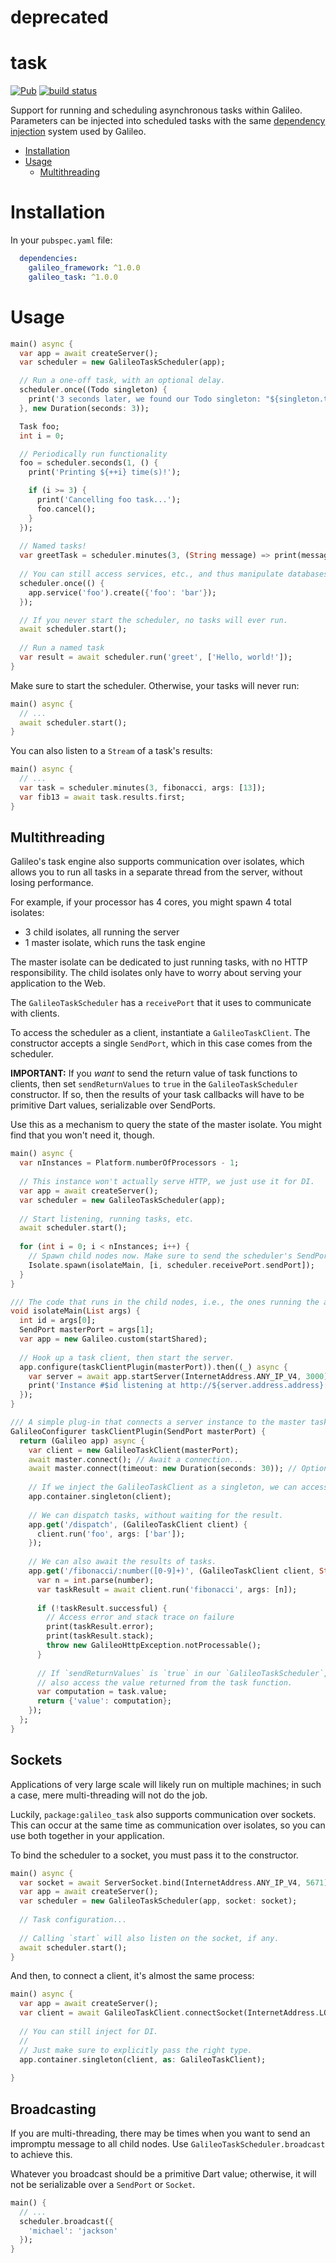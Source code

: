 # deprecated

# task
[![Pub](https://img.shields.io/pub/v/galileo_task.svg)](https://pub.dartlang.org/packages/galileo_task)
[![build status](https://travis-ci.org/galileo-dart/task.svg)](https://travis-ci.org/galileo-dart/task)

Support for running and scheduling asynchronous tasks within Galileo.
Parameters can be injected into scheduled tasks with the same
[dependency injection](https://github.com/galileo-dart/galileo/wiki/Dependency-Injection)
system used by Galileo.

* [Installation](#installation)
* [Usage](#usage)
  * [Multithreading](#multithreading)

# Installation
In your `pubspec.yaml` file:

```yaml
  dependencies:
    galileo_framework: ^1.0.0
    galileo_task: ^1.0.0
```

# Usage
```dart
main() async {
  var app = await createServer();
  var scheduler = new GalileoTaskScheduler(app);

  // Run a one-off task, with an optional delay.
  scheduler.once((Todo singleton) {
    print('3 seconds later, we found our Todo singleton: "${singleton.text}"');
  }, new Duration(seconds: 3));

  Task foo;
  int i = 0;

  // Periodically run functionality
  foo = scheduler.seconds(1, () {
    print('Printing ${++i} time(s)!');

    if (i >= 3) {
      print('Cancelling foo task...');
      foo.cancel();
    }
  });
  
  // Named tasks!
  var greetTask = scheduler.minutes(3, (String message) => print(message), name: 'greet');
  
  // You can still access services, etc., and thus manipulate databases from tasks.
  scheduler.once(() {
    app.service('foo').create({'foo': 'bar'});
  });

  // If you never start the scheduler, no tasks will ever run.
  await scheduler.start();
  
  // Run a named task
  var result = await scheduler.run('greet', ['Hello, world!']);
}
```

Make sure to start the scheduler. Otherwise, your tasks will never run:

```dart
main() async {
  // ...
  await scheduler.start();
}
```

You can also listen to a `Stream` of a task's results:

```dart
main() async {
  // ...
  var task = scheduler.minutes(3, fibonacci, args: [13]);
  var fib13 = await task.results.first;
}
```

## Multithreading
Galileo's task engine also supports communication over isolates, which allows you to run all
tasks in a separate thread from the server, without losing performance.

For example, if your processor has 4 cores, you might spawn 4 total isolates:
  * 3 child isolates, all running the server
  * 1 master isolate, which runs the task engine
  
The master isolate can be dedicated to just running tasks, with no HTTP responsibility.
The child isolates only have to worry about serving your application to the Web. 

The `GalileoTaskScheduler` has a `receivePort` that it uses to communicate with clients.

To access the scheduler as a client, instantiate a `GalileoTaskClient`. The constructor accepts a single
`SendPort`, which in this case comes from the scheduler.

**IMPORTANT:** If you *want* to send the return value of task functions to clients, then set
`sendReturnValues` to `true` in the `GalileoTaskScheduler` constructor. If so, then the results of
your task callbacks will have to be primitive Dart values, serializable over SendPorts.

Use this as a mechanism to query the state of the master isolate. You might find that you won't need it,
though.

```dart
main() async {
  var nInstances = Platform.numberOfProcessors - 1;
  
  // This instance won't actually serve HTTP, we just use it for DI.
  var app = await createServer();
  var scheduler = new GalileoTaskScheduler(app);
  
  // Start listening, running tasks, etc.
  await scheduler.start();
  
  for (int i = 0; i < nInstances; i++) {
    // Spawn child nodes now. Make sure to send the scheduler's SendPort.
    Isolate.spawn(isolateMain, [i, scheduler.receivePort.sendPort]);
  }
}

/// The code that runs in the child nodes, i.e., the ones running the application.
void isolateMain(List args) {
  int id = args[0];
  SendPort masterPort = args[1];
  var app = new Galileo.custom(startShared);
  
  // Hook up a task client, then start the server.
  app.configure(taskClientPlugin(masterPort)).then((_) async {
    var server = await app.startServer(InternetAddress.ANY_IP_V4, 3000);
    print('Instance #$id listening at http://${server.address.address}:${server.port}');
  });
}

/// A simple plug-in that connects a server instance to the master task scheduler.
GalileoConfigurer taskClientPlugin(SendPort masterPort) {
  return (Galileo app) async {
    var client = new GalileoTaskClient(masterPort);
    await master.connect(); // Await a connection...
    await master.connect(timeout: new Duration(seconds: 30)); // Optional timeout.
    
    // If we inject the GalileoTaskClient as a singleton, we can access it in routes.
    app.container.singleton(client);
    
    // We can dispatch tasks, without waiting for the result.
    app.get('/dispatch', (GalileoTaskClient client) {
      client.run('foo', args: ['bar']);
    });
    
    // We can also await the results of tasks.
    app.get('/fibonacci/:number([0-9]+)', (GalileoTaskClient client, String number) async {
      var n = int.parse(number);
      var taskResult = await client.run('fibonacci', args: [n]);
      
      if (!taskResult.successful) {
        // Access error and stack trace on failure
        print(taskResult.error);
        print(taskResult.stack);
        throw new GalileoHttpException.notProcessable();
      }
      
      // If `sendReturnValues` is `true` in our `GalileoTaskScheduler`, then we can
      // also access the value returned from the task function.
      var computation = task.value;
      return {'value': computation};
    });
  };
}
```

## Sockets
Applications of very large scale will likely run on multiple machines; in such a case, mere multi-threading
will not do the job.

Luckily, `package:galileo_task` also supports communication over sockets. This can occur at the same time as
communication over isolates, so you can use both together in your application.

To bind the scheduler to a socket, you must pass it to the constructor.

```dart
main() async {
  var socket = await ServerSocket.bind(InternetAddress.ANY_IP_V4, 5671);
  var app = await createServer();
  var scheduler = new GalileoTaskScheduler(app, socket: socket);
  
  // Task configuration...
  
  // Calling `start` will also listen on the socket, if any.
  await scheduler.start(); 
}
```

And then, to connect a client, it's almost the same process:
```dart
main() async {
  var app = await createServer();
  var client = await GalileoTaskClient.connectSocket(InternetAddress.LOOPBACK_IP_V4, 5671);
 
  // You can still inject for DI.
  //
  // Just make sure to explicitly pass the right type.
  app.container.singleton(client, as: GalileoTaskClient);
  
}
```


## Broadcasting
If you are multi-threading, there may be times when you want to send an impromptu message
to all child nodes. Use `GalileoTaskScheduler.broadcast` to achieve this.

Whatever you broadcast should be a primitive Dart value; otherwise, it will not be serializable over
a `SendPort` or `Socket`.

```dart
main() {
  // ...
  scheduler.broadcast({
    'michael': 'jackson'
  });
}
```

